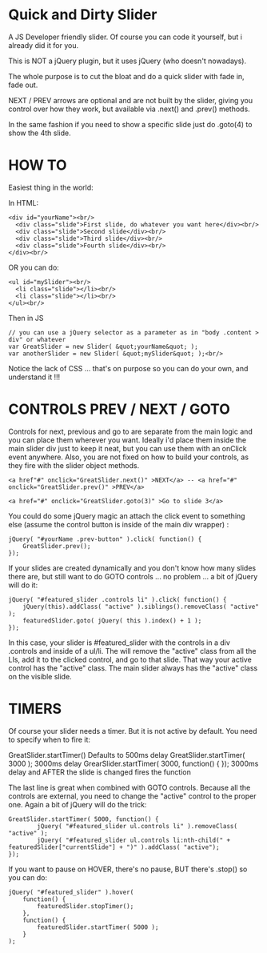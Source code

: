 Quick and Dirty Slider
======================
A JS Developer friendly slider. Of course you can code it yourself, but i already did it for you.

This is NOT a jQuery plugin, but it uses jQuery (who doesn't nowadays).

The whole purpose is to cut the bloat and do a quick slider with fade in, fade out.

NEXT / PREV arrows are optional and are not built by the slider, giving you control over how they work, but available via .next() and .prev() methods.

In the same fashion if you need to show a specific slide just do .goto(4) to show the 4th slide.

HOW TO
======

Easiest thing in the world:

In HTML:
```
<div id="yourName"><br/>
  <div class="slide">First slide, do whatever you want here</div><br/>
  <div class="slide">Second slide</div><br/>
  <div class="slide">Third slide</div><br/>
  <div class="slide">Fourth slide</div><br/>
</div><br/>
```
OR you can do:
```
<ul id="mySlider"><br/>
  <li class="slide"></li><br/>
  <li class="slide"></li><br/>
</ul><br/>
```

Then in JS
```
// you can use a jQuery selector as a parameter as in "body .content > div" or whatever
var GreatSlider = new Slider( &quot;yourName&quot; );
var anotherSlider = new Slider( &quot;mySlider&quot; );<br/>
```
Notice the lack of CSS ... that&#39;s on purpose so you can do your own, and understand it !!!

CONTROLS PREV / NEXT / GOTO
===========================
Controls for next, previous and go to are separate from the main logic and you can place them wherever you want. Ideally i'd place them inside the main slider div just to keep it neat, but you can use them with an onClick event anywhere. Also, you are not fixed on how to build your controls, as they fire with the slider object methods.
```
<a href"#" onclick="GreatSlider.next()" >NEXT</a> -- <a href="#" onclick="GreatSlider.prev()" >PREV</a>

<a href="#" onclick="GreatSlider.goto(3)" >Go to slide 3</a>
```
You could do some jQuery magic an attach the click event to something else (assume the control button is inside of the main div wrapper) :

	jQuery( "#yourName .prev-button" ).click( function() {
		GreatSlider.prev();
	});

If your slides are created dynamically and you don't know how many slides there are, but still want to do GOTO controls ... no problem ... a bit of jQuery will do it:

	jQuery( "#featured_slider .controls li" ).click( function() { 
		jQuery(this).addClass( "active" ).siblings().removeClass( "active" );
		featuredSlider.goto( jQuery( this ).index() + 1 );
	});
	
In this case, your slider is #featured_slider with the controls in a div .controls and inside of a ul/li. The will remove the &quot;active&quot; class from all the LIs, add it to the clicked control, and go to that slide. That way your active control has the &quot;active&quot; class. The main slider always has the &quot;active&quot; class on the visible slide.

TIMERS
======
Of course your slider needs a timer. But it is not active by default. You need to specify when to fire it:

GreatSlider.startTimer()   Defaults to 500ms delay
GreatSlider.startTimer( 3000 );    3000ms delay
GrearSlider.startTimer( 3000, function() { });    3000ms delay and AFTER the slide is changed fires the function

The last line is great when combined with GOTO controls. Because all the controls are external, you need to change the &quot;active&quot; control to the proper one. Again a bit of jQuery will do the trick:

	GreatSlider.startTimer( 5000, function() {
			jQuery( "#featured_slider ul.controls li" ).removeClass( "active" );
			jQuery( "#featured_slider ul.controls li:nth-child(" + featuredSlider["currentSlide"] + ")" ).addClass( "active");
	});
	
If you want to pause on HOVER, there's no pause, BUT there's .stop() so you can do:

	jQuery( "#featured_slider" ).hover( 
		function() { 
			featuredSlider.stopTimer();
		}, 
		function() {
			featuredSlider.startTimer( 5000 );
		}
	);

